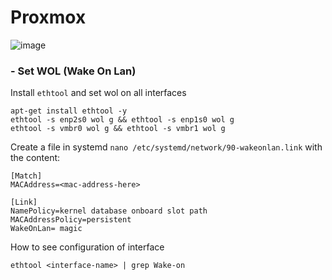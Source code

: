 # Proxmox
![image](https://github.com/user-attachments/assets/f89aaeb6-fdc7-4c0a-a25d-c915b26df264)

### - Set WOL (Wake On Lan)

Install `ethtool` and set wol on all interfaces
```
apt-get install ethtool -y
ethtool -s enp2s0 wol g && ethtool -s enp1s0 wol g
ethtool -s vmbr0 wol g && ethtool -s vmbr1 wol g
```

Create a file in systemd `nano /etc/systemd/network/90-wakeonlan.link` with the content:
```
[Match]
MACAddress=<mac-address-here>

[Link]
NamePolicy=kernel database onboard slot path
MACAddressPolicy=persistent
WakeOnLan= magic

```

How to see configuration of interface
```
ethtool <interface-name> | grep Wake-on
```

